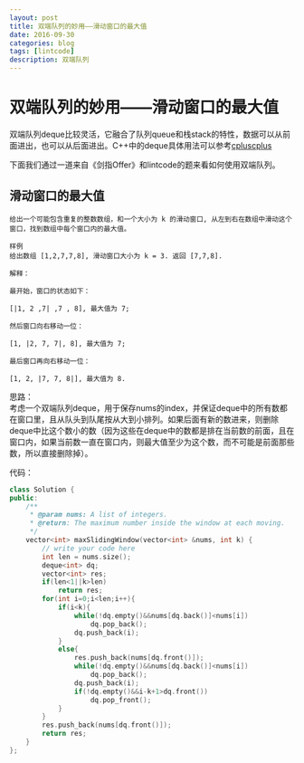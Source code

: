 ```yaml
--- 
layout: post 
title: 双端队列的妙用——滑动窗口的最大值
date: 2016-09-30 
categories: blog 
tags: [lintcode] 
description: 双端队列
--- 
```


# 双端队列的妙用——滑动窗口的最大值

双端队列deque比较灵活，它融合了队列queue和栈stack的特性，数据可以从前面进出，也可以从后面进出。C++中的deque具体用法可以参考[cpluscplus](http://www.cplusplus.com/reference/deque/deque/?kw=deque)

下面我们通过一道来自《剑指Offer》和lintcode的题来看如何使用双端队列。

## 滑动窗口的最大值

```
给出一个可能包含重复的整数数组，和一个大小为 k 的滑动窗口, 从左到右在数组中滑动这个窗口，找到数组中每个窗口内的最大值。

样例
给出数组 [1,2,7,7,8], 滑动窗口大小为 k = 3. 返回 [7,7,8].

解释：

最开始，窗口的状态如下：

[|1, 2 ,7| ,7 , 8], 最大值为 7;

然后窗口向右移动一位：

[1, |2, 7, 7|, 8], 最大值为 7;

最后窗口再向右移动一位：

[1, 2, |7, 7, 8|], 最大值为 8.
```

思路：  
考虑一个双端队列deque，用于保存nums的index，并保证deque中的所有数都在窗口里，且从队头到队尾按从大到小排列。如果后面有新的数进来，则删除deque中比这个数小的数（因为这些在deque中的数都是排在当前数的前面，且在窗口内，如果当前数一直在窗口内，则最大值至少为这个数，而不可能是前面那些数，所以直接删除掉）。

代码：  
```cpp
class Solution {
public:
    /**
     * @param nums: A list of integers.
     * @return: The maximum number inside the window at each moving.
     */
    vector<int> maxSlidingWindow(vector<int> &nums, int k) {
        // write your code here
        int len = nums.size();
        deque<int> dq;
        vector<int> res;
        if(len<1||k>len)
            return res;
        for(int i=0;i<len;i++){
            if(i<k){
                while(!dq.empty()&&nums[dq.back()]<nums[i])
                    dq.pop_back();
                dq.push_back(i);
            }
            else{
                res.push_back(nums[dq.front()]);
                while(!dq.empty()&&nums[dq.back()]<nums[i])
                    dq.pop_back();
                dq.push_back(i);
                if(!dq.empty()&&i-k+1>dq.front())
                    dq.pop_front();
            }
        }
        res.push_back(nums[dq.front()]);
        return res;
    }
};

```